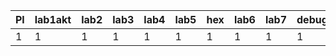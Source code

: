 | Pl | lab1akt | lab2 | lab3 | lab4 | lab5 | hex | lab6 | lab7 | debug7 | lab8/9 | lab10 |
|----|---------|------|------|------|------|-----|------|------|--------|--------|-------|
|  1 |       1 |    1 |    1 |    1 |    1 |   1 |    1 |    1 |      1 |      1 | pop   |
